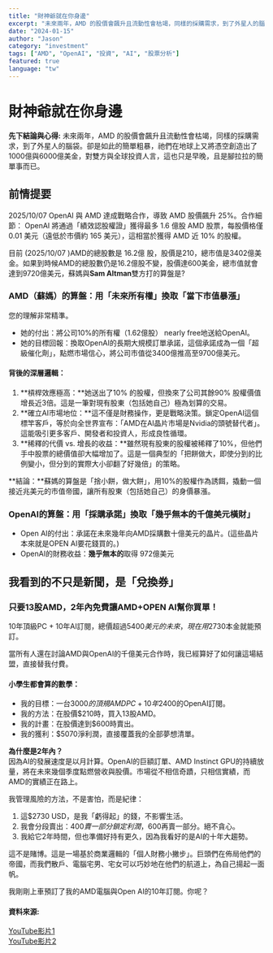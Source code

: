 ```yaml
---
title: "財神爺就在你身邊"
excerpt: "未來兩年，AMD 的股價會飆升且流動性會枯竭，同樣的採購需求，到了外星人的腦袋。卻是如此的簡單粗暴..."
date: "2024-01-15"
author: "Jason"
category: "investment"
tags: ["AMD", "OpenAI", "投資", "AI", "股票分析"]
featured: true
language: "tw"
---
```


# 財神爺就在你身邊

**先下結論與心得:** 未來兩年，AMD 的股價會飆升且流動性會枯竭，同樣的採購需求，到了外星人的腦袋。卻是如此的簡單粗暴，祂們在地球上又將憑空創造出了1000億與6000億美金，對雙方與全球投資人言，這也只是早晚，且是腳拉拉的簡單事而已。

## 前情提要

2025/10/07 OpenAI 與 AMD 達成戰略合作，導致 AMD 股價飆升 25%。合作細節： OpenAI 將通過「績效認股權證」獲得最多 1.6 億股 AMD 股票，每股價格僅 0.01 美元（遠低於市價約 165 美元），這相當於獲得 AMD 近 10% 的股權。

目前 (2025/10/07 )AMD的總股數是 16.2億 股，股價是210，總市值是3402億美金。如果到時候AMD的總股數仍是16.2億股不變，股價達600美金，總市值就會達到9720億美元，蘇媽與**Sam Altman**雙方打的算盤是?

### AMD（蘇媽）的算盤：用「未來所有權」換取「當下市值暴漲」

您的理解非常精準。

- 她的付出：將公司10%的所有權（1.62億股） nearly free地送給OpenAI。
- 她的目標回報：換取OpenAI的長期大規模訂單承諾，這個承諾成為一個「超級催化劑」，點燃市場信心，將公司市值從3400億推高至9700億美元。

#### 背後的深層邏輯：

1. **槓桿效應極高：**她送出了10% 的股權，但換來了公司其餘90% 股權價值增長近3倍。這是一筆對現有股東（包括她自己）極為划算的交易。
2. **確立AI市場地位：**這不僅是財務操作，更是戰略決策。鎖定OpenAI這個標竿客戶，等於向全世界宣布：「AMD在AI晶片市場是Nvidia的頭號替代者」。這能吸引更多客戶、開發者和投資人，形成良性循環。
3. **稀釋的代價 vs. 增長的收益：**雖然現有股東的股權被稀釋了10%，但他們手中股票的總價值卻大幅增加了。這是一個典型的「把餅做大，即使分到的比例變小，但分到的實際大小卻翻了好幾倍」的策略。

**結論：**蘇媽的算盤是「捨小餅，做大餅」，用10%的股權作為誘餌，撬動一個接近兆美元的市值帝國，讓所有股東（包括她自己）的身價暴漲。

### OpenAI的算盤：用「採購承諾」換取「幾乎無本的千億美元橫財」

- Open AI的付出：承諾在未來幾年向AMD採購數十億美元的晶片。(這些晶片本來就是OPEN AI要花錢買的。)
- OpenAI的財務收益：**幾乎無本的**取得 972億美元

## 我看到的不只是新聞，是「兌換券」

### 只要13股AMD，2年內免費讓AMD+OPEN AI幫你買單！

10年頂級PC + 10年AI訂閱，總價超過$5400美元的未來，現在用$2730本金就能預訂。

當所有人還在討論AMD與OpenAI的千億美元合作時，我已經算好了如何讓這場結盟，直接替我付費。

#### 小學生都會算的數學：

- 我的目標：一台$3000的頂規AMD PC + 10年$2400的OpenAI訂閱。
- 我的方法：在股價$210時，買入13股AMD。
- 我的計畫：在股價達到$600時賣出。
- 我的獲利：$5070淨利潤，直接覆蓋我的全部夢想清單。

**為什麼是2年內？**  
因為AI的發展速度是以月計算。OpenAI的巨額訂單、AMD Instinct GPU的持續放量，將在未來幾個季度點燃營收與股價。市場從不相信奇蹟，只相信實績，而AMD的實績正在路上。

我管理風險的方法，不是害怕，而是紀律：

1. 這$2730 USD，是我「虧得起」的錢，不影響生活。
2. 我會分段賣出：$400賣一部分鎖定利潤，$600再賣一部分。絕不貪心。
3. 我給它2年時間，但也準備好持有更久，因為我看好的是AI的十年大趨勢。

這不是賭博。這是一場基於商業邏輯的「個人財務小撇步」。巨頭們在佈局他們的帝國，而我們散戶、電腦宅男、宅女可以巧妙地在他們的航道上，為自己揚起一面帆。

我剛剛上車預訂了我的AMD電腦與Open AI的10年訂閱。你呢？

#### 資料來源:

[YouTube影片1](https://www.youtube.com/watch?v=xPdAcoGyZ98)  
[YouTube影片2](https://www.youtube.com/watch?v=U0mYqcXd8Nc)